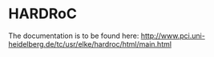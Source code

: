 # HARDRoC

The documentation is to be found here: http://www.pci.uni-heidelberg.de/tc/usr/elke/hardroc/html/main.html

